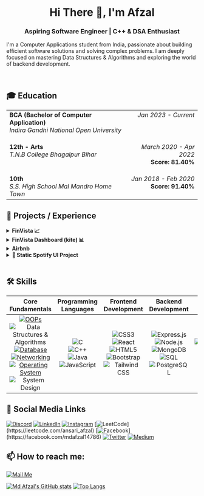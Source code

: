 <div align="center">
  <h1>Hi There 👋, I'm Afzal</h1>
  <h3>Aspiring Software Engineer | C++ & DSA Enthusiast</h3>
</div>


I'm a Computer Applications student from India, passionate about building efficient software solutions and solving complex problems. I am deeply focused on mastering Data Structures & Algorithms and exploring the world of backend development.

<br>

## 🎓 Education

<table width="85%" border="0">
  <tbody>
    <tr>
      <td align="left" valign="top">
        <strong>BCA (Bachelor of Computer Application)</strong><br>
        <em>Indira Gandhi National Open University</em>
      </td>
      <td align="right" valign="top">
        <em>Jan 2023 - Current</em>
      </td>
    </tr>
    <tr>
      <td align="left" valign="top" style="padding-top: 20px;">
        <strong>12th - Arts</strong><br>
        <em>T.N.B College Bhagalpur Bihar</em>
      </td>
      <td align="right" valign="top" style="padding-top: 20px;">
        <em>March 2020 - Apr 2022</em><br>
        <strong>Score: 81.40%</strong>
      </td>
    </tr>
    <tr>
      <td align="left" valign="top" style="padding-top: 20px;">
        <strong>10th</strong><br>
        <em>S.S. High School Mal Mandro Home Town</em>
      </td>
      <td align="right" valign="top" style="padding-top: 20px;">
        <em>Jan 2018 - Feb 2020</em><br>
        <strong>Score: 91.40%</strong>
      </td>
    </tr>
  </tbody>
</table>

## 🚀 Projects / Experience

<details>
  <summary><b>FinVista 📈</b></summary>
  <br>
  <em>Aug 2025 To Sept 2025</em>
  <p><b>FinVista</b> is a meticulously crafted web application that emulates the sophisticated and clean user interface of leading <b>financial technology (fintech)</b> platforms. This project is a hands-on demonstration of my <b>full-stack development</b> capabilities, focusing on a <b><i>multi-layered authentication flow, real-time data handling, and a high-fidelity, dynamic user experience.</i></b></p>
</p>

  <b>Technologies Used :</b> &nbsp;
  <br>
  <b>Frontend</b> <br>
  <ul>
    <li><b>ReactJS</b> : The core of the application's user interface, leveraging a component-based architecture for modular, reusable, and scalable code.</li>  
    <li><b>Bootstrap</b> : Utilized for its powerful responsive grid system and pre-built components, ensuring a visually consistent and mobile-friendly design.</li>  
    <li><b>Tailwind CSS : </b>Used for advanced, utility-first styling to achieve a polished, pixel-perfect look that mirrors industry-standard designs.</li>
    <li><b>JavaScript : </b>Powers all interactive elements and dynamic content, providing a smooth and engaging user experience.</li>
  </ul>

  <b>Backend</b>  
  <ul>
    <li><b>Node.js : </b> The JavaScript runtime environment that provides a scalable and high-performance backend.</li>
    <li><b>Express.js : </b> A minimal and flexible Node.js web application framework used to build robust API endpoints and manage server-side logic.</li>
    <li><b>MongoDB : </b> A powerful NoSQL database used for flexible and scalable data storage, including user profiles, watchlists, and other application data.</li>
    <li><b>Mongoose : </b> An Object Data Modeling (ODM) library for MongoDB and Node.js, providing a straightforward way to interact with the database.</li>
    <li><b>Firebase Authentication : </b> A highly secure and easy-to-use authentication service that handles the critical SMS and email OTP verification steps, ensuring a robust and reliable user sign-in process.</li>
    <li><b>Redis DB : </b> An in-memory data store used for caching and managing short-lived data, such as OTPs and temporary session tokens, significantly improving authentication speed and overall performance.</li>
  </ul>
  <br>
  <a href="https://finvista-trading-frontend.onrender.com/" target="_blank">View Live</a>
  <br>
  <a href="https://github.com/Afzal14786/Trading-Platform" target="_blank">View Project Repository</a>
</details>

<!-- dashboard -->

<details>
  <summary><b>FinVista Dashboard (kite) 📊</b></summary>
  <br>
  <em>Aug 2025 To Sept 2025</em>
  <p><b>The Finvista Dashboard</b> is a dynamic, user-centric web application designed to provide a comprehensive overview of <i>financial markets</i> and <b>personal investment performance.</b> Built as a core component of a <b>MERN-stack trading platform</b>, the dashboard is a web based application that connects to a the backend to deliver <b>real-time stock data, manage user holdings, and provide a secure, personalized environment for financial tracking.</b> Its intuitive design focuses on <b>clarity and accessibility</b>, making complex financial data easy to understand and interact with.</p>
</p>

  <b>Technologies Used :</b> &nbsp;
  <br>
  <b>Frontend (Dashboard)</b> <br>
  <ul>
    <li><b>ReactJS</b> : Component-based UI.</li>  
    <li><b>Tailwind CSS</b> : Utility-first styling</li>  
    <li><b>Chart.js : </b>Interactive stock charts.</li>
    <li><b>Axios : </b>API communication with backend.</li>
  </ul>

  <b>Backend</b>  
  <ul>
    <li><b>Node.js : </b> The JavaScript runtime environment that provides a scalable and high-performance backend.</li>
    <li><b>Express.js : </b> A minimal and flexible Node.js web application framework used to build robust API endpoints and manage server-side logic.</li>
    <li><b>MongoDB : </b> A powerful NoSQL database used for flexible and scalable data storage, including user profiles, watchlists, and other application data.</li>
    <li><b>Mongoose : </b> An Object Data Modeling (ODM) library for MongoDB and Node.js, providing a straightforward way to interact with the database.</li>
    <li><b>Firebase Authentication : </b> A highly secure and easy-to-use authentication service that handles the critical SMS and email OTP verification steps, ensuring a robust and reliable user sign-in process.</li>
    <li><b>Redis DB : </b> An in-memory data store used for caching and managing short-lived data, such as OTPs and temporary session tokens, significantly improving authentication speed and overall performance.</li>
  </ul>
  <br>
  <a href="https://finvista-trading-dashboard.onrender.com/" target="_blank">View Live</a>
  <br>
  <a href="https://github.com/Afzal14786/trading-dashboard" target="_blank">View Project Repository</a>
</details>

<!-- dashboard end -->

<details>
  <summary><b>Airbnb</b></summary>
  <br>
  <em>Apr 2025 to Apr 2025</em>
  <p>A complete MERN-stack inspired web application that mimics the core functionality of a vacation rental marketplace like Airbnb. This project features a robust RESTful API built with Node.js/Express and a dynamic, server-rendered front-end using EJS. Key features include user authentication, full CRUD operations for property listings, and the ability for users to post reviews.
</p>
  <b>Technologies Used :</b> &nbsp;<b><i> ReactJS, expressJS, mongoDB, ejs, HTML5, CSS3, JavaScript</i></b>
  <br>
  <a href="https://github.com/Afzal14786/Airbnb" target="_blank">View Project</a>
</details>

<details>
  <summary><b>🎵 Static Spotify UI Project</b></summary>
  <br>
  <em>Feb 2025 to Mid Feb-2025</em>
  <p>This is a static front-end project that visually recreates the user interface of the Spotify web player. Built using only HTML5 and CSS3, the goal was to precisely replicate a complex, real-world layout and practice advanced styling techniques.</p>
  <b>Technologies Used :</b> &nbsp;<b><i> HTML, CSS</i></b>
  <br>
  <a href="https://github.com/Afzal14786/Spotify-Clone" target="_blank">View Project</a>
</details>

<br>

## 🛠️ Skills

| Core Fundamentals | Programming Languages | Frontend Development | Backend Development | DevOps |
| :---: | :---: | :---: | :---: | :---: |
| [![OOPs](https://img.shields.io/badge/OOPs-%23F89820.svg?style=plastic&logo=java&logoColor=white)](https://www.java.com/) <br> ![Data Structures & Algorithms](https://img.shields.io/badge/DSA-%23323330.svg?style=plastic&logo=c&logoColor=%23A8B9CC) <br> [![Database](https://img.shields.io/badge/Database-%23336791.svg?style=plastic&logo=postgresql&logoColor=white)](https://www.postgresql.org/) <br> [![Networking](https://img.shields.io/badge/Networking-%23009688.svg?style=plastic&logo=cisco&logoColor=white)](https://www.cisco.com/) <br> [![Operating System](https://img.shields.io/badge/Operating%20System-%234A4A4A.svg?style=plastic&logo=linux&logoColor=white)](https://www.linux.org/) <br> ![System Design](https://img.shields.io/badge/System%20Design-%23323330.svg?style=plastic&logo=google&logoColor=%234285F4) | ![C](https://img.shields.io/badge/C-%23323330.svg?style=plastic&logo=c&logoColor=%23A8B9CC) <br> ![C++](https://img.shields.io/badge/C++-%23323330.svg?style=plastic&logo=c%2B%2B&logoColor=%2300599C) <br> ![Java](https://img.shields.io/badge/Java-%23323330.svg?style=plastic&logo=openjdk&logoColor=%23ED8B00) <br> ![JavaScript](https://img.shields.io/badge/JavaScript-%23323330.svg?style=plastic&logo=javascript&logoColor=%23F7DF1E) | ![CSS3](https://img.shields.io/badge/CSS3-%23323330.svg?style=plastic&logo=css3&logoColor=%231572B6) <br> ![React](https://img.shields.io/badge/React-%23323330.svg?style=plastic&logo=react&logoColor=%2361DAFB) <br> ![HTML5](https://img.shields.io/badge/HTML5-%23323330.svg?style=plastic&logo=html5&logoColor=%23E34F26) <br> ![Bootstrap](https://img.shields.io/badge/Bootstrap-%23323330.svg?style=plastic&logo=bootstrap&logoColor=%237952B3) <br> ![Tailwind CSS](https://img.shields.io/badge/Tailwind%20CSS-%23323330.svg?style=plastic&logo=tailwindcss&logoColor=%2306B6D4) | ![Express.js](https://img.shields.io/badge/Express.js-%23323330.svg?style=plastic&logo=express&logoColor=white) <br> ![Node.js](https://img.shields.io/badge/Node.js-%23323330.svg?style=plastic&logo=node.js&logoColor=%23339933) <br> ![MongoDB](https://img.shields.io/badge/MongoDB-%23323330.svg?style=plastic&logo=mongodb&logoColor=%2347A248) <br> ![SQL](https://img.shields.io/badge/SQL-%23323330.svg?style=plastic&logo=postgresql&logoColor=%234169E1) <br> ![PostgreSQL](https://img.shields.io/badge/PostgreSQL-%23323330.svg?style=plastic&logo=postgresql&logoColor=%234169E1) | ![Kubernetes](https://img.shields.io/badge/Kubernetes-%23323330.svg?style=plastic&logo=kubernetes&logoColor=%23326CE5) <br> ![Docker](https://img.shields.io/badge/Docker-%23323330.svg?style=plastic&logo=docker&logoColor=%232496ED) <br> ![CI/CD](https://img.shields.io/badge/CI/CD-%23323330.svg?style=plastic&logo=githubactions&logoColor=%232088FF) |


## 🔗 Social Media Links

[![Discord](https://img.shields.io/badge/Discord-%237289DA.svg?logo=discord&logoColor=white)](https://discord.gg/mdafzal14786)
[![LinkedIn](https://img.shields.io/badge/LinkedIn-%230077B5.svg?logo=linkedin&logoColor=white)](https://linkedin.com/in/mdafzal14786)
[![Instagram](https://img.shields.io/badge/Instagram-%23E4405F.svg?logo=instagram&logoColor=white)](https://instagram.com/mdafzal14786)
[![LeetCode](https://img.shields.io/badge/LeetCode-FFA116.svg?logo=leetcode&logoColor=black")](https://leetcode.com/ansari_afzal)
[![Facebook](https://img.shields.io/badge/Facebook-%231877F2.svg?logo=facebook&logoColor=white")](https://facebook.com/mdafzal14786)
[![Twitter](https://img.shields.io/badge/Twitter-%231DA1F2.svg?logo=twitter&logoColor=white)](https://twitter.com/mdafzal14786)
[![Medium](https://img.shields.io/badge/Medium-12100E.svg?logo=medium&logoColor=white)](https://medium.com/@mdafzal14786)

## 📫 How to reach me:

 [![Mail Me](https://img.shields.io/badge/Contact-blue?style=social&logo=gmail)](mailto:mdafzal14777@gmail.com)  

[![Md Afzal's GitHub stats](https://github-readme-stats.vercel.app/api?username=Afzal14786&show_icons=true&theme=radical)](https://github.com/Afzal14786/github-readme-stats)
[![Top Langs](https://github-readme-stats.vercel.app/api/top-langs/?username=Afzal14786&layout=compact&theme=vision-friendly-dark)](https://github.com/Afzal14786/github-readme-stats)

